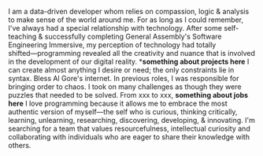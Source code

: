 I am a data-driven developer whom relies on compassion, logic & analysis to make sense of the world around me. For as long as I could remember, I've always had a special relationship with technology. After some self-teaching & successfully completing General Assembly's Software Engineering Immersive, my perception of technology had totally shifted―programming revealed all the creativity and nuance that is involved in the development of our digital reality. ***something about projects here** I can create almost anything I desire or need; the only constraints lie in syntax. Bless Al Gore's internet. In previous roles, I was responsible for bringing order to chaos. I took on many challenges as though they were puzzles that needed to be solved. From xxx to xxx, **something about jobs here** I love programming because it allows me to embrace the most authentic version of myself―the self who is curious, thinking critically, learning, unlearning, researching, discovering, developing, & innovating. I'm searching for a team that values resourcefulness, intellectual curiosity and collaborating with individuals who are eager to share their knowledge with others.